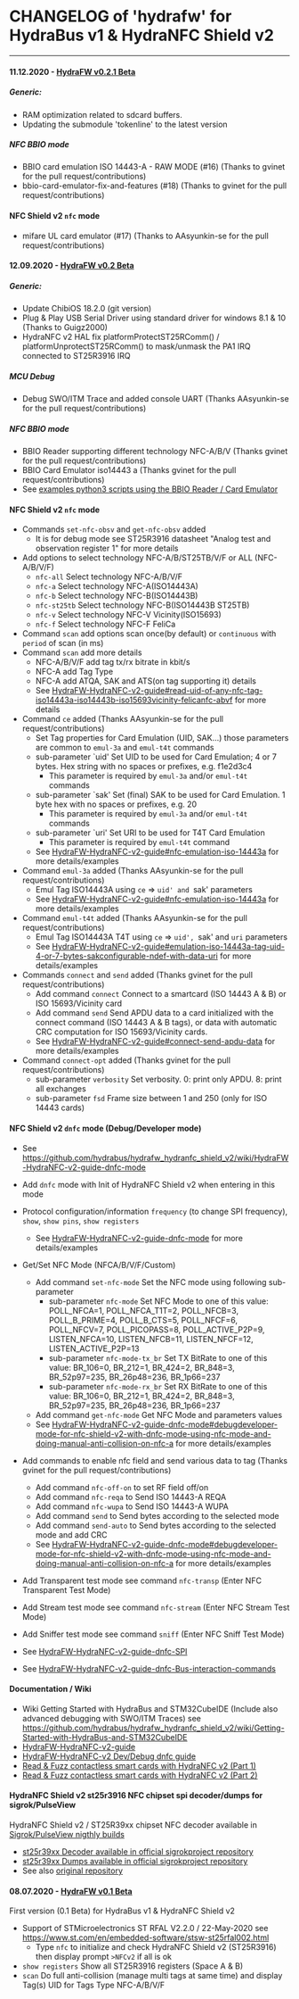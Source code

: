 # CHANGELOG of 'hydrafw' for HydraBus v1 & HydraNFC Shield v2
----------------------

#### 11.12.2020 - [HydraFW v0.2.1 Beta](https://github.com/hydrabus/hydrafw_hydranfc_shield_v2/releases/tag/v0.2.1-beta)

##### Generic:
 * RAM optimization related to sdcard buffers. 
 * Updating the submodule 'tokenline' to the latest version 

##### NFC BBIO mode
 * BBIO card emulation ISO 14443-A - RAW MODE (#16) (Thanks to gvinet for the pull request/contributions)
 * bbio-card-emulator-fix-and-features (#18) (Thanks to gvinet for the pull request/contributions)

#### NFC Shield v2 `nfc` mode
 * mifare UL card emulator (#17)  (Thanks to AAsyunkin-se for the pull request/contributions)

#### 12.09.2020 - [HydraFW v0.2 Beta](https://github.com/hydrabus/hydrafw_hydranfc_shield_v2/releases/tag/v0.2-beta)

##### Generic:
 * Update ChibiOS 18.2.0 (git version)
 * Plug & Play USB Serial Driver using standard driver for windows 8.1 & 10 (Thanks to Guigz2000)
 * HydraNFC v2 HAL fix platformProtectST25RComm() / platformUnprotectST25RComm() to mask/unmask the PA1 IRQ connected to ST25R3916 IRQ 

##### MCU Debug
 * Debug SWO/ITM Trace and added console UART (Thanks AAsyunkin-se for the pull request/contributions)

##### NFC BBIO mode
 * BBIO Reader supporting different technology NFC-A/B/V (Thanks gvinet for the pull request/contributions)
 * BBIO Card Emulator iso14443 a (Thanks gvinet for the pull request/contributions)
 * See [examples python3 scripts using the BBIO Reader / Card Emulator](https://github.com/hydrabus/hydrafw_hydranfc_shield_v2/tree/master/contrib/bbio_hydranfc)

#### NFC Shield v2 `nfc` mode
 * Commands `set-nfc-obsv` and `get-nfc-obsv` added
   *  It is for debug mode see ST25R3916 datasheet "Analog test and observation register 1" for more details
 * Add options to select technology NFC-A/B/ST25TB/V/F or ALL (NFC-A/B/V/F)
   * `nfc-all` Select technology NFC-A/B/V/F
   * `nfc-a` Select technology NFC-A(ISO14443A)
   * `nfc-b` Select technology NFC-B(ISO14443B)
   * `nfc-st25tb` Select technology NFC-B(ISO14443B ST25TB)
   * `nfc-v` Select technology NFC-V Vicinity(ISO15693)
   * `nfc-f` Select technology NFC-F FeliCa
 * Command `scan` add options scan once(by default) or `continuous` with `period` of scan (in ms) 
 * Command `scan` add more details
   * NFC-A/B/V/F add tag tx/rx bitrate in kbit/s
   * NFC-A add Tag Type
   * NFC-A add ATQA, SAK and ATS(on tag supporting it) details
   * See [HydraFW-HydraNFC-v2-guide#read-uid-of-any-nfc-tag-iso14443a-iso14443b-iso15693vicinity-felicanfc-abvf](https://github.com/hydrabus/hydrafw_hydranfc_shield_v2/wiki/HydraFW-HydraNFC-v2-guide#read-uid-of-any-nfc-tag-iso14443a-iso14443b-iso15693vicinity-felicanfc-abvf) for more details
 * Command `ce` added (Thanks AAsyunkin-se for the pull request/contributions)
   * Set Tag properties for Card Emulation (UID, SAK...) those parameters are common to `emul-3a` and `emul-t4t` commands
   * sub-parameter `uid' Set UID to be used for Card Emulation; 4 or 7 bytes. Hex string with no spaces or prefixes, e.g. f1e2d3c4
     * This parameter is required by `emul-3a` and/or `emul-t4t` commands
   * sub-parameter `sak' Set (final) SAK to be used for Card Emulation. 1 byte hex with no spaces or prefixes, e.g. 20
     * This parameter is required by `emul-3a` and/or `emul-t4t` commands
   * sub-parameter `uri' Set URI to be used for T4T Card Emulation
     * This parameter is required by `emul-t4t` command
   * See [HydraFW-HydraNFC-v2-guide#nfc-emulation-iso-14443a](https://github.com/hydrabus/hydrafw_hydranfc_shield_v2/wiki/HydraFW-HydraNFC-v2-guide#nfc-emulation-iso-14443a) for more details/examples
 * Command `emul-3a` added (Thanks AAsyunkin-se for the pull request/contributions)
   * Emul Tag ISO14443A using `ce` => `uid' and `sak' parameters
   * See [HydraFW-HydraNFC-v2-guide#nfc-emulation-iso-14443a](https://github.com/hydrabus/hydrafw_hydranfc_shield_v2/wiki/HydraFW-HydraNFC-v2-guide#nfc-emulation-iso-14443a) for more details/examples
 * Command `emul-t4t` added (Thanks AAsyunkin-se for the pull request/contributions)
   * Emul Tag ISO14443A T4T using `ce` => `uid', `sak' and `uri` parameters
   * See [HydraFW-HydraNFC-v2-guide#emulation-iso-14443a-tag-uid-4-or-7-bytes-sakconfigurable-ndef-with-data-uri](https://github.com/hydrabus/hydrafw_hydranfc_shield_v2/wiki/HydraFW-HydraNFC-v2-guide#emulation-iso-14443a-tag-uid-4-or-7-bytes-sakconfigurable-ndef-with-data-uri) for more details/examples
 * Commands `connect` and `send` added (Thanks gvinet for the pull request/contributions)
   * Add command `connect` Connect to a smartcard (ISO 14443 A & B) or ISO 15693/Vicinity card
   * Add command `send` Send APDU data to a card initialized with the connect command (ISO 14443 A & B tags), or data with automatic CRC computation for ISO 15693/Vicinity cards.
   * See [HydraFW-HydraNFC-v2-guide#connect-send-apdu-data](https://github.com/hydrabus/hydrafw_hydranfc_shield_v2/wiki/HydraFW-HydraNFC-v2-guide#connect-send-apdu-data) for more details/examples
 * Command `connect-opt` added (Thanks gvinet for the pull request/contributions)
   * sub-parameter `verbosity` Set verbosity. 0: print only APDU. 8: print all exchanges
   * sub-parameter `fsd` Frame size between 1 and 250 (only for ISO 14443 cards)

#### NFC Shield v2 `dnfc` mode (Debug/Developer mode)
 * See https://github.com/hydrabus/hydrafw_hydranfc_shield_v2/wiki/HydraFW-HydraNFC-v2-guide-dnfc-mode
 * Add `dnfc` mode with Init of HydraNFC Shield v2 when entering in this mode
 * Protocol configuration/information `frequency` (to change SPI frequency), `show`, `show pins`, `show registers`
   * See [HydraFW-HydraNFC-v2-guide-dnfc-mode](https://github.com/hydrabus/hydrafw_hydranfc_shield_v2/wiki/HydraFW-HydraNFC-v2-guide-dnfc-mode) for more details/examples
 * Get/Set NFC Mode (NFCA/B/V/F/Custom)
   * Add command `set-nfc-mode` Set the NFC mode using following sub-parameter
     * sub-parameter `nfc-mode` Set NFC Mode to one of this value: POLL_NFCA=1, POLL_NFCA_T1T=2, POLL_NFCB=3, POLL_B_PRIME=4, POLL_B_CTS=5, POLL_NFCF=6, POLL_NFCV=7, POLL_PICOPASS=8, POLL_ACTIVE_P2P=9, LISTEN_NFCA=10, LISTEN_NFCB=11, LISTEN_NFCF=12, LISTEN_ACTIVE_P2P=13
     * sub-parameter `nfc-mode-tx_br` Set TX BitRate to one of this value: BR_106=0, BR_212=1, BR_424=2, BR_848=3, BR_52p97=235, BR_26p48=236, BR_1p66=237
     * sub-parameter `nfc-mode-rx_br` Set RX BitRate to one of this value: BR_106=0, BR_212=1, BR_424=2, BR_848=3, BR_52p97=235, BR_26p48=236, BR_1p66=237
   * Add command `get-nfc-mode` Get NFC Mode and parameters values
   * See [HydraFW-HydraNFC-v2-guide-dnfc-mode#debugdeveloper-mode-for-nfc-shield-v2-with-dnfc-mode-using-nfc-mode-and-doing-manual-anti-collision-on-nfc-a](https://github.com/hydrabus/hydrafw_hydranfc_shield_v2/wiki/HydraFW-HydraNFC-v2-guide-dnfc-mode#debugdeveloper-mode-for-nfc-shield-v2-with-dnfc-mode-using-nfc-mode-and-doing-manual-anti-collision-on-nfc-a) for more details/examples

 * Add commands to enable nfc field and send various data to tag (Thanks gvinet for the pull request/contributions)
   * Add command `nfc-off-on` to set RF field off/on 
   * Add command `nfc-reqa` to Send ISO 14443-A REQA
   * Add command `nfc-wupa` to Send ISO 14443-A WUPA
   * Add command `send` to Send bytes according to the selected mode
   * Add command `send-auto` to Send bytes according to the selected mode and add CRC
   * See [HydraFW-HydraNFC-v2-guide-dnfc-mode#debugdeveloper-mode-for-nfc-shield-v2-with-dnfc-mode-using-nfc-mode-and-doing-manual-anti-collision-on-nfc-a](https://github.com/hydrabus/hydrafw_hydranfc_shield_v2/wiki/HydraFW-HydraNFC-v2-guide-dnfc-mode#debugdeveloper-mode-for-nfc-shield-v2-with-dnfc-mode-using-nfc-mode-and-doing-manual-anti-collision-on-nfc-a) for more details/examples
 * Add Transparent test mode see command `nfc-transp` (Enter NFC Transparent Test Mode)
 * Add Stream test mode see command `nfc-stream` (Enter NFC Stream Test Mode)
 * Add Sniffer test mode see command `sniff` (Enter NFC Sniff Test Mode)
 * See [HydraFW-HydraNFC-v2-guide-dnfc-SPI](https://github.com/hydrabus/hydrafw_hydranfc_shield_v2/wiki/HydraFW-HydraNFC-v2-guide-dnfc-SPI)
 * See [HydraFW-HydraNFC-v2-guide-dnfc-Bus-interaction-commands](https://github.com/hydrabus/hydrafw_hydranfc_shield_v2/wiki/HydraFW-HydraNFC-v2-guide-dnfc-Bus-interaction-commands)

#### Documentation / Wiki
 * Wiki Getting Started with HydraBus and STM32CubeIDE (Include also advanced debugging with SWO/ITM Traces) see https://github.com/hydrabus/hydrafw_hydranfc_shield_v2/wiki/Getting-Started-with-HydraBus-and-STM32CubeIDE 
 * [HydraFW-HydraNFC-v2-guide](https://github.com/hydrabus/hydrafw_hydranfc_shield_v2/wiki/HydraFW-HydraNFC-v2-guide)
 * [HydraFW-HydraNFC-v2 Dev/Debug dnfc guide](https://github.com/hydrabus/hydrafw_hydranfc_shield_v2/wiki/HydraFW-HydraNFC-v2-guide-dnfc-mode)
 * [Read & Fuzz contactless smart cards with HydraNFC v2 (Part 1)](https://hydrabus.com/2020/08/29/read-fuzz-contactless-smart-cards-with-hydranfc-v2)
 * [Read & Fuzz contactless smart cards with HydraNFC v2 (Part 2)](https://hydrabus.com/2020/08/30/read-fuzz-contactless-smart-cards-with-hydranfc-v2-part-2)

#### HydraNFC Shield v2 st25r3916 NFC chipset spi decoder/dumps for sigrok/PulseView
HydraNFC Shield v2 / ST25R39xx chipset NFC decoder available in [Sigrok/PulseView nigthly builds](https://sigrok.org/wiki/Downloads)
 * [st25r39xx Decoder available in official sigrokproject repository](https://github.com/sigrokproject/libsigrokdecode/tree/master/decoders/st25r39xx_spi)
 * [st25r39xx Dumps available in official sigrokproject repository](https://github.com/sigrokproject/sigrok-dumps/tree/master/nfc/st25r39xx)
 * See also [original repository](https://github.com/hydrabus/st25r3916_decoder_dumps_sigrok)

#### 08.07.2020 - [HydraFW v0.1 Beta](https://github.com/hydrabus/hydrafw_hydranfc_shield_v2/releases/tag/v0.1-beta)
First version (0.1 Beta) for HydraBus v1 & HydraNFC Shield v2
 * Support of STMicroelectronics ST RFAL V2.2.0 / 22-May-2020 see https://www.st.com/en/embedded-software/stsw-st25rfal002.html
   * Type `nfc` to initialize and check HydraNFC Shield v2 (ST25R3916) then display prompt `>NFCv2` if all is ok
 * `show registers` Show all ST25R3916 registers (Space A & B)
 * `scan` Do full anti-collision (manage multi tags at same time) and display Tag(s) UID for Tags Type NFC-A/B/V/F
